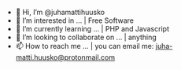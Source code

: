 - 👋 Hi, I’m @juhamattihuusko
- 👀 I’m interested in ... | Free Software
- 🌱 I’m currently learning ... | PHP and Javascript
- 💞️ I’m looking to collaborate on ... | anything
- 📫 How to reach me ... | you can email me: juha-matti.huusko@protonmail.com



<!---
juhamattihuusko/juhamattihuusko is a ✨ special ✨ repository because its `README.md` (this file) appears on your GitHub profile.
You can click the Preview link to take a look at your changes.
--->
